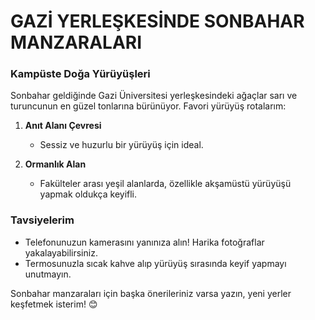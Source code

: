 # GAZİ YERLEŞKESİNDE SONBAHAR MANZARALARI

### Kampüste Doğa Yürüyüşleri

Sonbahar geldiğinde Gazi Üniversitesi yerleşkesindeki ağaçlar sarı ve turuncunun en güzel tonlarına bürünüyor. Favori yürüyüş rotalarım:

1. **Anıt Alanı Çevresi**

    - Sessiz ve huzurlu bir yürüyüş için ideal.

2. **Ormanlık Alan**
    - Fakülteler arası yeşil alanlarda, özellikle akşamüstü yürüyüşü yapmak oldukça keyifli.

### Tavsiyelerim

-   Telefonunuzun kamerasını yanınıza alın! Harika fotoğraflar yakalayabilirsiniz.
-   Termosunuzla sıcak kahve alıp yürüyüş sırasında keyif yapmayı unutmayın.

Sonbahar manzaraları için başka önerileriniz varsa yazın, yeni yerler keşfetmek isterim! 😊
